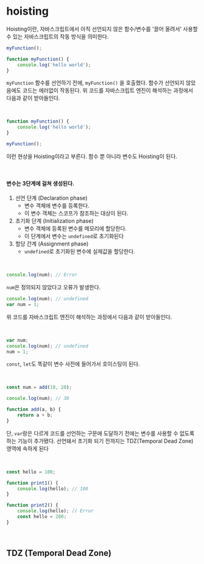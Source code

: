 # hoisting
Hoisting이란, 자바스크립트에서 아직 선언되지 않은 함수/변수를 '끌어 올려서' 사용할 수 있는 자바스크립트의 작동 방식을 의미한다.

```jsx
myFunction();

function myFunction() {
	console.log('hello world');
}
```
`myFunction` 함수를 선언하기 전에, `myFunction()` 을 호출했다. 함수가 선언되지 않았음에도 코드는 에러없이 작동된다. 위 코드를 자바스크립트 엔진이 해석하는 과정에서 다음과 같이 받아들인다.

<br />

```jsx
function myFunction() {
	console.log('hello world');
}

myFunction();
```
이런 현상을 Hoisting이라고 부른다. 함수 뿐 아니라 변수도 Hoisting이 된다.

<br />

#### 변수는 3단계에 걸쳐 생성된다.
1. 선언 단계 (Declaration phase)
   * 변수 객체에 변수를 등록한다.
   * 이 변수 객체는 스코프가 참조하는 대상이 된다. 	
2. 초기화 단계 (Initialization phase)
   * 변수 객체에 등록된 변수를 메모리에 할당한다.
   * 이 단계에서 변수는 `undefined`로 초기화된다
3. 할당 간계 (Assignment phase)
   * `undefined`로 초기화된 변수에 실제값을 할당한다.

<br />


```jsx
console.log(num); // Error
```

`num`은 정의되지 않았다고 오류가 발생한다.

```jsx
console.log(num); // undefined
var num = 1;
```
위 코드를 자바스크립트 엔진이 해석하는 과정에서 다음과 같이 받아들인다.

<br />

```jsx
var num;
console.log(num); // undefined
num = 1;
```
`const`, `let`도 똑같이 변수 사전에 들어가서 호이스팅이 된다.

<br />

```jsx
const num = add(10, 20);

console.log(num); // 30

function add(a, b) {
	return a + b;
}
```
단, `var`랑은 다르게 코드를 선언하는 구문에 도달하기 전에는 변수를 사용할 수 없도록 하는 기능이 추가됐다. 선언돼서 초기화 되기 전까지는 TDZ(Temporal Dead Zone)영역에 속하게 된다

<br />

```jsx
const hello = 100;

function print1() {
	console.log(hello); // 100
}

function print2() {
	console.log(hello); // Error
	const hello = 200;
}
```

<br />

## TDZ (Temporal Dead Zone)

